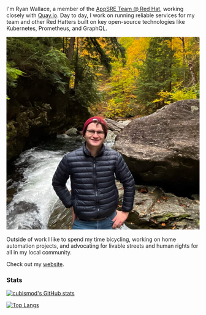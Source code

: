 I'm Ryan Wallace, a member of the [AppSRE Team @ Red Hat](https://github.com/app-sre/), working closely with [Quay.io](https://github.com/quay/). 
Day to day, I work on running reliable services for my team and other Red Hatters built on key open-source technologies like Kubernetes, Prometheus, and GraphQL.

![Photo of Ryan Wallace in Stowe, Vermont](./IMG_5678.JPG)

Outside of work I like to spend my time bicycling, working on home automation projects,
and advocating for livable streets and human rights for all in my local community.

Check out my [website](https://ryanwallace.cloud/map/).

### Stats

[![cubismod's GitHub stats](https://github-readme-stats.vercel.app/api?username=cubismod&theme=catppuccin_mocha)](https://github.com/anuraghazra/github-readme-stats)

[![Top Langs](https://github-readme-stats.vercel.app/api/top-langs/?username=cubismod&theme=catppuccin_mocha)](https://github.com/anuraghazra/github-readme-stats)
